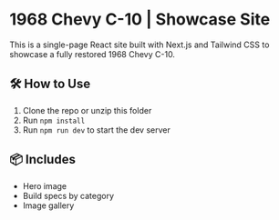 # 1968 Chevy C-10 | Showcase Site

This is a single-page React site built with Next.js and Tailwind CSS to showcase a fully restored 1968 Chevy C-10.

## 🛠 How to Use

1. Clone the repo or unzip this folder
2. Run `npm install`
3. Run `npm run dev` to start the dev server

## 📦 Includes
- Hero image
- Build specs by category
- Image gallery
